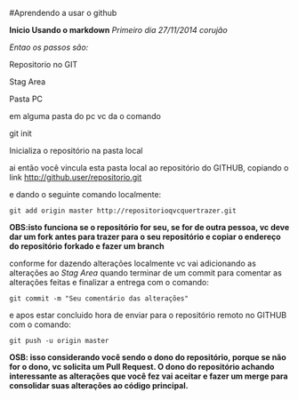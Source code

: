 #Aprendendo a usar o github

**Inicio Usando o markdown**
*Primeiro dia 27/11/2014 corujão*

*Entao os passos são:*

Repositorio no GIT

Stag Area

Pasta PC


em alguma pasta do pc vc da o comando 

   git init

Inicializa o repositório na pasta local

ai então você vincula esta pasta local ao repositório do GITHUB, copiando o link http://github.user/repositorio.git

e dando o seguinte comando localmente:

    git add origin master http://repositorioqvcquertrazer.git

**OBS:isto funciona se o repositório for seu, se for de outra pessoa, vc deve dar um fork antes para trazer para o seu repositório e copiar o endereço do repositório forkado e fazer um branch**

conforme for dazendo alterações localmente vc vai adicionando as alterações ao *Stag Area* quando terminar de um commit para comentar as alterações feitas e finalizar a entrega com o comando:

    git commit -m "Seu comentário das alterações"

e apos estar concluido hora de enviar para o repositório remoto no GITHUB com o comando:

    git push -u origin master

**OSB: isso considerando você sendo o dono do repositório, porque se não for o dono, vc solicita um Pull Request. O dono do repositório achando interessante as alterações que você fez vai aceitar e fazer um merge para consolidar suas alterações ao código principal.**




